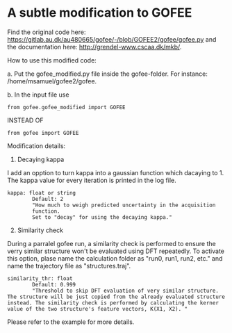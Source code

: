 # A subtle modification to GOFEE

Find the original code here:
https://gitlab.au.dk/au480665/gofee/-/blob/GOFEE2/gofee/gofee.py
and the documentation here:
http://grendel-www.cscaa.dk/mkb/.

How to use this modified code:

a. Put the gofee_modified.py file inside the gofee-folder. For instance: /home/msamuel/gofee2/gofee.

b. In the input file use
```
from gofee.gofee_modified import GOFEE
```
INSTEAD OF
```
from gofee import GOFEE
```


Modification details:

1. Decaying kappa

I add an opption to turn kappa into a gaussian function which dacaying to 1. The kappa value for every iteration is printed in the log file. 

```
kappa: float or string
        Default: 2
        "How much to weigh predicted uncertainty in the acquisition
        function. 
        Set to "decay" for using the decaying kappa."
```

2. Similarity check

During a parralel gofee run, a similarity check is performed to ensure the verry similar structure won't be evaluated using DFT repeatedly. To activate this option, plase name the calculation folder as "run0, run1, run2, etc." and name the trajectory file as "structures.traj".

```
similarity_thr: float
        Default: 0.999
        "Threshold to skip DFT evaluation of very similar structure. The structure will be just copied from the already evaluated structure instead. The similarity check is performed by calculating the kerner value of the two structure's feature vectors, K(X1, X2). "
```

Please refer to the example for more details. 